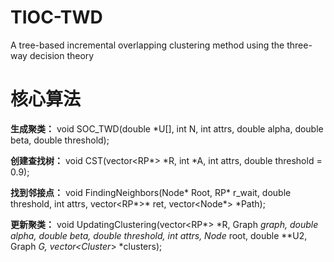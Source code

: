 # TIOC-TWD
A tree-based incremental overlapping clustering method using the three-way decision theory



# 核心算法

**生成聚类：**
void SOC_TWD(double *U[], int N, int attrs, double alpha, double beta, double threshold);

**创建查找树：**
void CST(vector<RP*> *R, int *A, int attrs, double threshold = 0.9);

**找到邻接点：**
void FindingNeighbors(Node* Root, RP* r_wait, double threshold, 
	int attrs, vector<RP*>* ret, vector<Node*> *Path);

**更新聚类：**
void UpdatingClustering(vector<RP*> *R, Graph *graph,
	double alpha, double beta, double threshold,
	int attrs, Node* root, double **U2, Graph *G, vector<Cluster*> *clusters);
